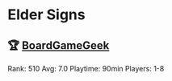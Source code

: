 # Elder Signs


## 🏆 [BoardGameGeek]
Rank: 510
Avg: 7.0
Playtime: 90min
Players: 1-8

[BoardGameGeek]: https://www.boardgamegeek.com/boardgame/100423/elder-sign
